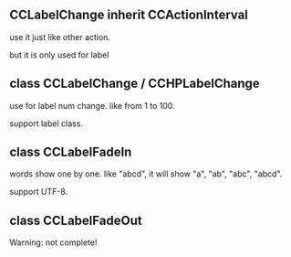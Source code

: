 CCLabelChange inherit CCActionInterval
----------------
use it just like other action.

but it is only used for label

class CCLabelChange / CCHPLabelChange
----------------
use for label num change.  like from 1 to 100.

support label class.

class CCLabelFadeIn
----------------
words show one by one. like "abcd", it will show "a", "ab", "abc", "abcd".

support UTF-8.

class CCLabelFadeOut
----------------
Warning: not complete!
